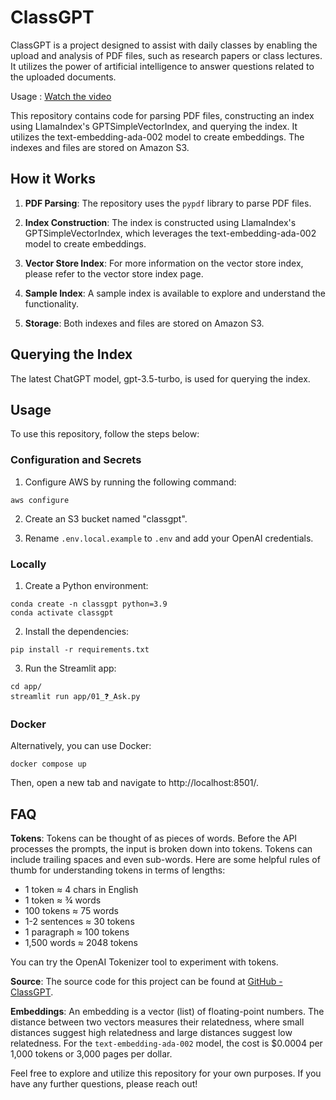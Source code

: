 # ClassGPT

ClassGPT is a project designed to assist with daily classes by enabling the upload and analysis of PDF files, such as research papers or class lectures. It utilizes the power of artificial intelligence to answer questions related to the uploaded documents.

Usage : 
[Watch the video](https://youtu.be/a2BaHLKHFkk)




This repository contains code for parsing PDF files, constructing an index using LlamaIndex's GPTSimpleVectorIndex, and querying the index. It utilizes the text-embedding-ada-002 model to create embeddings. The indexes and files are stored on Amazon S3.

## How it Works

1. **PDF Parsing**: The repository uses the `pypdf` library to parse PDF files.

2. **Index Construction**: The index is constructed using LlamaIndex's GPTSimpleVectorIndex, which leverages the text-embedding-ada-002 model to create embeddings.

3. **Vector Store Index**: For more information on the vector store index, please refer to the vector store index page.

4. **Sample Index**: A sample index is available to explore and understand the functionality.

5. **Storage**: Both indexes and files are stored on Amazon S3.

## Querying the Index

The latest ChatGPT model, gpt-3.5-turbo, is used for querying the index.

## Usage

To use this repository, follow the steps below:

### Configuration and Secrets

1. Configure AWS by running the following command:
```
aws configure
```

2. Create an S3 bucket named "classgpt".

3. Rename `.env.local.example` to `.env` and add your OpenAI credentials.

### Locally

1. Create a Python environment:
```
conda create -n classgpt python=3.9
conda activate classgpt
```

2. Install the dependencies:
```
pip install -r requirements.txt
```

3. Run the Streamlit app:
```
cd app/
streamlit run app/01_❓_Ask.py
```

### Docker

Alternatively, you can use Docker:

```
docker compose up
```

Then, open a new tab and navigate to http://localhost:8501/.

## FAQ

**Tokens**: Tokens can be thought of as pieces of words. Before the API processes the prompts, the input is broken down into tokens. Tokens can include trailing spaces and even sub-words. Here are some helpful rules of thumb for understanding tokens in terms of lengths:
- 1 token ≈ 4 chars in English
- 1 token ≈ ¾ words
- 100 tokens ≈ 75 words
- 1-2 sentences ≈ 30 tokens
- 1 paragraph ≈ 100 tokens
- 1,500 words ≈ 2048 tokens

You can try the OpenAI Tokenizer tool to experiment with tokens.

**Source**: The source code for this project can be found at [GitHub - ClassGPT](https://github.com/jash2105/ClassGPT.git).

**Embeddings**: An embedding is a vector (list) of floating-point numbers. The distance between two vectors measures their relatedness, where small distances suggest high relatedness and large distances suggest low relatedness. For the `text-embedding-ada-002` model, the cost is $0.0004 per 1,000 tokens or 3,000 pages per dollar.

Feel free to explore and utilize this repository for your own purposes. If you have any further questions, please reach out!
